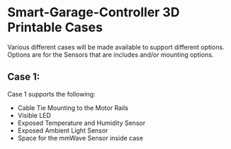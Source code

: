 # Smart-Garage-Controller 3D Printable Cases
Various different cases will be made available to support different options.
Options are for the Sensors that are includes and/or mounting options.

## Case 1:
Case 1 supports the following:

* Cable Tie Mounting to the Motor Rails
* Visible LED
* Exposed Temperature and Humidity Sensor
* Exposed Ambient Light Sensor
* Space for the mmWave Sensor inside case
